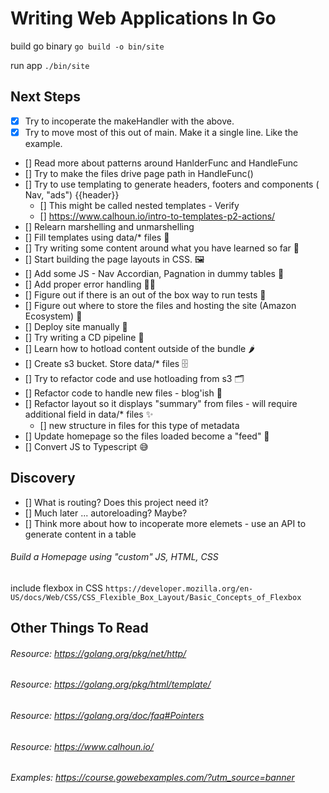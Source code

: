 # Writing Web Applications In Go
build go binary
```go build -o bin/site```

run app
```./bin/site```

## Next Steps
* [X] Try to incoperate the makeHandler with the above.
* [X] Try to move most of this out of main. Make it a single line. Like the example.
* [] Read more about patterns around HanlderFunc and HandleFunc
* [] Try to make the files drive page path in HandleFunc()
* [] Try  to use templating to generate headers, footers and components ( Nav, "ads") {{header}}
    * [] This might be called nested templates - Verify
	* [] https://www.calhoun.io/intro-to-templates-p2-actions/
* [] Relearn marshelling and unmarshelling
* [] Fill templates using data/* files 🧁
* [] Try writing some content around what you have learned so far 🤔
* [] Start building the page layouts in CSS. 🖼
* [] Add some JS - Nav Accordian, Pagnation in dummy tables 🧬
* [] Add proper error handling 🤷‍♂️
* [] Figure out if there is an out of the box way to run tests 🧪
* [] Figure out where to store the files and hosting the site (Amazon Ecosystem) 💸
* [] Deploy site manually 🧱
* [] Try writing a CD pipeline 🚀
* [] Learn how to hotload content outside of the bundle 🌶
* [] Create s3 bucket. Store data/* files 🗄
* [] Try to refactor code and use hotloading from s3 🗂
* [] Refactor code to handle new files - blog'ish 📝
* [] Refactor layout so it displays "summary" from files - will require additional field in data/* files ✨
    * [] new structure in files for this type of metadata
* [] Update homepage so the files loaded become a "feed" 🍼
* [] Convert JS to Typescript 😅

## Discovery
* [] What is routing? Does this project need it?
* [] Much later ... autoreloading? Maybe?
* [] Think more about how to incoperate more elemets - use an API to generate content in a table

###### Build a Homepage using "custom" JS, HTML, CSS
include flexbox in CSS ```https://developer.mozilla.org/en-US/docs/Web/CSS/CSS_Flexible_Box_Layout/Basic_Concepts_of_Flexbox```


## Other Things To Read
###### Resource: https://golang.org/pkg/net/http/
###### Resource: https://golang.org/pkg/html/template/
###### Resource: https://golang.org/doc/faq#Pointers
###### Resource: https://www.calhoun.io/
###### Examples: https://course.gowebexamples.com/?utm_source=banner